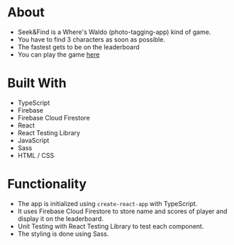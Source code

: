 # About

-   Seek&Find is a Where's Waldo (photo-tagging-app) kind of game.
-   You have to find 3 characters as soon as possible.
-   The fastest gets to be on the leaderboard
-   You can play the game [here](https://khunhour.github.io/photo-tagging-app/)

# Built With

-   TypeScript
-   Firebase
-   Firebase Cloud Firestore
-   React
-   React Testing Library
-   JavaScript
-   Sass
-   HTML / CSS

# Functionality

-   The app is initialized using `create-react-app` with TypeScript.
-   It uses Firebase Cloud Firestore to store name and scores of player and display it on the leaderboard.
-   Unit Testing with React Testing Library to test each component.
-   The styling is done using Sass.
